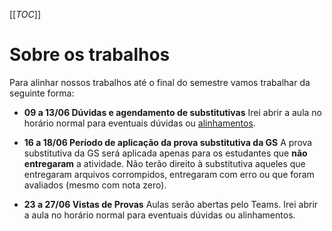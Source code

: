 [[_TOC_]]

# Sobre os trabalhos
Para alinhar nossos trabalhos até o final do semestre vamos trabalhar da seguinte forma:
- **09 a 13/06 Dúvidas e agendamento de substitutivas**
  Irei abrir a aula no horário normal para eventuais dúvidas ou [alinhamentos](https://fiapcom-my.sharepoint.com/:f:/g/personal/pf1967_fiap_com_br/EmFVZnX5POZJmH7mCRcyo2QBJPHUyATnMdYPXHMJNmyDGQ?e=cTWdbK).
- **16 a 18/06 Período de aplicação da prova substitutiva da GS**
  A prova substitutiva da GS será aplicada apenas para os estudantes que **não entregaram** a atividade.
  Não terão direito à substitutiva aqueles que entregaram arquivos corrompidos, entregaram com erro ou que foram avaliados (mesmo com nota zero).

- **23 a 27/06 Vistas de Provas**
   Aulas serão abertas pelo Teams. Irei abrir a aula no horário normal para eventuais dúvidas ou alinhamentos.